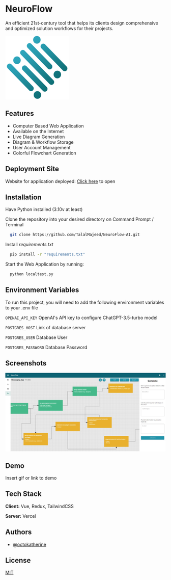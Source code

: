 # NeuroFlow

An efficient 21st-century tool that helps its clients design comprehensive and optimized solution workflows for their projects.

<img src=https://github.com/TalalMajeed/NeuroFlow-AI/blob/master/NeuroFlow/static/assets/logo-BNZQ-ew0.png alt=Logo height=200 width=200 />


## Features

- Computer Based Web Application
- Available on the Internet
- Live Diagram Generation
- Diagram & Workflow Storage
- User Account Management
- Colorful Flowchart Generation


## Deployment Site

Website for application deployed:
[Click here](https://neuro-flow-ai.vercel.app/welcome) to open


## Installation

Have Python installed (3.10v at least)

Clone the repository into your desired directory on Command Prompt / Terminal
```bash
  git clone https://github.com/TalalMajeed/NeuroFlow-AI.git
```

Install *requirements.txt* 
```bash
  pip install -r "requirements.txt"
```

Start the Web Application by running:
```bash
  python localtest.py
```
    
## Environment Variables

To run this project, you will need to add the following environment variables to your .env file

`OPENAI_API_KEY`  OpenAI's API key to configure ChatGPT-3.5-turbo model

`POSTGRES_HOST`  Link of database server

`POSTGRES_USER`  Database User
  
`POSTGRES_PASSWORD`  Database Password


## Screenshots

![App Screenshot](https://github.com/TalalMajeed/NeuroFlow-AI/blob/master/NeuroFlow/static/assets/Workflow_example.jpeg)

## Demo

Insert gif or link to demo


## Tech Stack

**Client:** Vue, Redux, TailwindCSS

**Server:** Vercel


## Authors

- [@octokatherine](https://www.github.com/octokatherine)


## License

[MIT](https://choosealicense.com/licenses/mit/)
